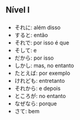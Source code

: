 ## Nível I

### 
- それに: além disso
- すると: então
- それで: por isso é que
- そして: e
- だから: por isso
- しかし: mas, no entanto
- たとえば: por exemplo
- けれども: entretanto
- それから: e depois
- ところが: no entanto
- なぜなら: porque
- さて: bem